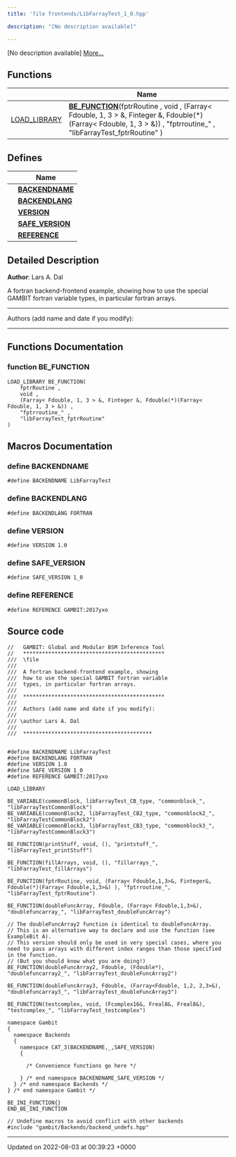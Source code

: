 ```yaml
---
title: 'file frontends/LibFarrayTest_1_0.hpp'

description: "[No description available]"

---
```







[No description available] [More...](#detailed-description)

## Functions

|                | Name           |
| -------------- | -------------- |
| [LOAD_LIBRARY](/documentation/code/main/files/frontend__macros_8hpp/#define-load-library) | **[BE_FUNCTION](/documentation/code/main/files/libfarraytest__1__0_8hpp/#function-be-function)**(fptrRoutine , void , (Farray< Fdouble, 1, 3 > &, Finteger &, Fdouble(*)(Farray< Fdouble, 1, 3 > &)) , "fptrroutine_" , "libFarrayTest_fptrRoutine" ) |

## Defines

|                | Name           |
| -------------- | -------------- |
|  | **[BACKENDNAME](/documentation/code/main/files/libfarraytest__1__0_8hpp/#define-backendname)**  |
|  | **[BACKENDLANG](/documentation/code/main/files/libfarraytest__1__0_8hpp/#define-backendlang)**  |
|  | **[VERSION](/documentation/code/main/files/libfarraytest__1__0_8hpp/#define-version)**  |
|  | **[SAFE_VERSION](/documentation/code/main/files/libfarraytest__1__0_8hpp/#define-safe-version)**  |
|  | **[REFERENCE](/documentation/code/main/files/libfarraytest__1__0_8hpp/#define-reference)**  |

## Detailed Description


**Author**: Lars A. Dal

A fortran backend-frontend example, showing how to use the special GAMBIT fortran variable types, in particular fortran arrays.



------------------

Authors (add name and date if you modify):



------------------


## Functions Documentation

### function BE_FUNCTION

```
LOAD_LIBRARY BE_FUNCTION(
    fptrRoutine ,
    void ,
    (Farray< Fdouble, 1, 3 > &, Finteger &, Fdouble(*)(Farray< Fdouble, 1, 3 > &)) ,
    "fptrroutine_" ,
    "libFarrayTest_fptrRoutine" 
)
```




## Macros Documentation

### define BACKENDNAME

```
#define BACKENDNAME LibFarrayTest
```


### define BACKENDLANG

```
#define BACKENDLANG FORTRAN
```


### define VERSION

```
#define VERSION 1.0
```


### define SAFE_VERSION

```
#define SAFE_VERSION 1_0
```


### define REFERENCE

```
#define REFERENCE GAMBIT:2017yxo
```


## Source code

```
//   GAMBIT: Global and Modular BSM Inference Tool
//   *********************************************
///  \file
///
///  A fortran backend-frontend example, showing
///  how to use the special GAMBIT fortran variable
///  types, in particular fortran arrays.
///
///  *********************************************
///
///  Authors (add name and date if you modify):
///
/// \author Lars A. Dal
///
///  *****************************************


#define BACKENDNAME LibFarrayTest
#define BACKENDLANG FORTRAN
#define VERSION 1.0
#define SAFE_VERSION 1_0
#define REFERENCE GAMBIT:2017yxo

LOAD_LIBRARY

BE_VARIABLE(commonBlock, libFarrayTest_CB_type, "commonblock_", "libFarrayTestCommonBlock")
BE_VARIABLE(commonBlock2, libFarrayTest_CB2_type, "commonblock2_", "libFarrayTestCommonBlock2")
BE_VARIABLE(commonBlock3, libFarrayTest_CB3_type, "commonblock3_", "libFarrayTestCommonBlock3")

BE_FUNCTION(printStuff, void, (), "printstuff_", "libFarrayTest_printStuff")

BE_FUNCTION(fillArrays, void, (), "fillarrays_", "libFarrayTest_fillArrays")

BE_FUNCTION(fptrRoutine, void, (Farray< Fdouble,1,3>&, Finteger&, Fdouble(*)(Farray< Fdouble,1,3>&) ), "fptrroutine_", "libFarrayTest_fptrRoutine")

BE_FUNCTION(doubleFuncArray, Fdouble, (Farray< Fdouble,1,3>&), "doublefuncarray_", "libFarrayTest_doubleFuncArray")

// The doubleFuncArray2 function is identical to doubleFuncArray.
// This is an alternative way to declare and use the function (see ExampleBit A).
// This version should only be used in very special cases, where you need to pass arrays with different index ranges than those specified in the function.
// (But you should know what you are doing!)
BE_FUNCTION(doubleFuncArray2, Fdouble, (Fdouble*), "doublefuncarray2_", "libFarrayTest_doubleFuncArray2")

BE_FUNCTION(doubleFuncArray3, Fdouble, (Farray<Fdouble, 1,2, 2,3>&), "doublefuncarray3_", "libFarrayTest_doubleFuncArray3")

BE_FUNCTION(testcomplex, void, (Fcomplex16&, Freal8&, Freal8&), "testcomplex_", "libFarrayTest_testcomplex")

namespace Gambit
{
  namespace Backends
  {
    namespace CAT_3(BACKENDNAME,_,SAFE_VERSION)
    {

      /* Convenience functions go here */

    } /* end namespace BACKENDNAME_SAFE_VERSION */
  } /* end namespace Backends */
} /* end namespace Gambit */

BE_INI_FUNCTION{}
END_BE_INI_FUNCTION

// Undefine macros to avoid conflict with other backends
#include "gambit/Backends/backend_undefs.hpp"
```


-------------------------------

Updated on 2022-08-03 at 00:39:23 +0000
